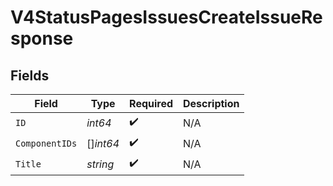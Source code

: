 # V4StatusPagesIssuesCreateIssueResponse


## Fields

| Field              | Type               | Required           | Description        |
| ------------------ | ------------------ | ------------------ | ------------------ |
| `ID`               | *int64*            | :heavy_check_mark: | N/A                |
| `ComponentIDs`     | []*int64*          | :heavy_check_mark: | N/A                |
| `Title`            | *string*           | :heavy_check_mark: | N/A                |
